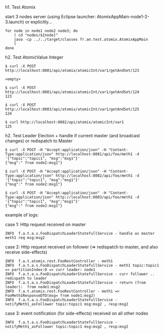 h1. Test Atomix


start 3 nodes server
(using Eclipse launcher: AtomixAppMain-node1-2-3.launch)
or explicitly...

	for node in node1 node2 node3; do
		( cd "nodes/${node}"
		java -cp ../../target/classes fr.an.test.atomix.AtomixAppMain
		)
	done


h2. Test AtomicValue Integer

	$ curl -X POST http://localhost:8081/api/atomix/atomicInt/var1/getAndSet/123
	
	<empty>
	
	$ curl -X POST http://localhost:8081/api/atomix/atomicInt/var1/getAndSet/124
	123
	
	$ curl -X POST http://localhost:8083/api/atomix/atomicInt/var1/getAndSet/125
	124
	
	$ curl http://localhost:8082/api/atomix/atomicInt/var1
	125


h2. Test Leader Election + handle if current master (and broadcast changes) or redispatch to Master


	$ curl -X POST -H "Accept:application/json" -H "Content-Type:application/json" http://localhost:8081/api/foo/meth1 -d '{"topic":"topic1", "msg":"msg1"}'
	{"msg":" from node2:msg1"}
	
	$ curl -X POST -H "Accept:application/json" -H "Content-Type:application/json" http://localhost:8082/api/foo/meth1 -d '{"topic":"topic1", "msg":"msg1"}'
	{"msg":" from node2:msg1"}
	
	$ curl -X POST -H "Accept:application/json" -H "Content-Type:application/json" http://localhost:8083/api/foo/meth1 -d '{"topic":"topic1", "msg":"msg1"}'
	{"msg":" from node2:msg1"}


example of logs:

case 1: Http request received on master

	INFO  f.a.t.a.s.FooDispatchLeaderStatefullService - handle as master meth1 req msg:msg2


case 2: Http request received on follower (=> redispatch to master, and also receive side-effects)

	INFO  f.a.t.atomix.rest.FooRestController - meth1
	INFO  f.a.t.a.s.FooDispatchLeaderStatefullService - meth1 topic:topic1 => partitionIndex:0 => curr leader: node1
	INFO  f.a.t.a.s.FooDispatchLeaderStatefullService - curr follower .. redispath to leader
	INFO  f.a.t.a.s.FooDispatchLeaderStatefullService - return (from leader):  from node1:msg2
	INFO  f.a.t.atomix.rest.FooRestController - meth1 => FooMeth1ResponseDTO(msg= from node1:msg2)
	INFO  f.a.t.a.s.FooDispatchLeaderStatefullService - notifyMeth1_asFollower topic:topic1 msg:msg2 , resp:msg2


case 3: event notification (for side-effects) received on all other nodes

	INFO  f.a.t.a.s.FooDispatchLeaderStatefullService - notifyMeth1_asFollower topic:topic1 msg:msg2 , resp:msg2
